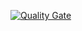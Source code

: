 [![Quality Gate](http://localhost:9000/api/badges/gate?key=MyConsoleApp)](http://localhost:9000/dashboard/index/MyConsoleApp)
